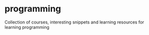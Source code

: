 # programming
Collection of courses, interesting snippets and learning resources for learning programming
